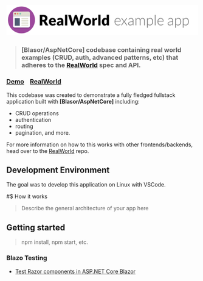 # ![Blazor (WASM/Server) RealWorld Example App](logo.png)

> ### [Blasor/AspNetCore] codebase containing real world examples (CRUD, auth, advanced patterns, etc) that adheres to the [RealWorld](https://github.com/gothinkster/realworld) spec and API.


### [Demo](https://demo.realworld.io/)&nbsp;&nbsp;&nbsp;&nbsp;[RealWorld](https://github.com/gothinkster/realworld)


This codebase was created to demonstrate a fully fledged fullstack application built with **[Blasor/AspNetCore]** including:

- CRUD operations
- authentication
- routing
- pagination, and more.

For more information on how to this works with other frontends/backends, head over to the [RealWorld](https://github.com/gothinkster/realworld) repo.

## Development Environment

The goal was to develop this application on Linux with VSCode.


#$ How it works

> Describe the general architecture of your app here

## Getting started

> npm install, npm start, etc.


### Blazo Testing

- [Test Razor components in ASP.NET Core Blazor](https://learn.microsoft.com/en-us/aspnet/core/blazor/test?view=aspnetcore-7.0)
